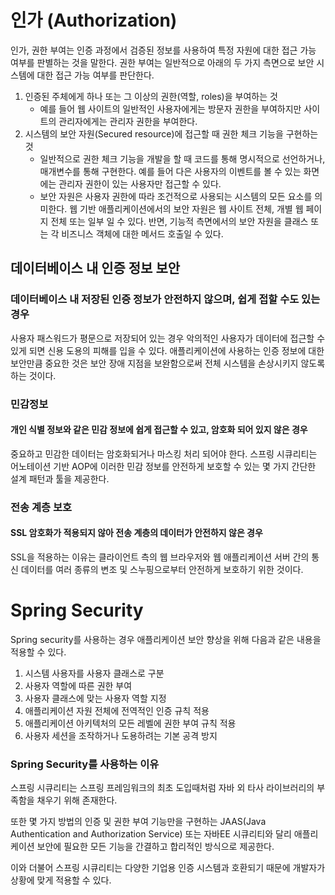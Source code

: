 # 인가 (Authorization)
인가, 권한 부여는 인증 과정에서 검증된 정보를 사용하여 특정 자원에 대한 접근 가능 여부를 판별하는 것을 말한다.
권한 부여는 일반적으로 아래의 두 가지 측면으로 보안 시스템에 대한 접근 가능 여부를 판단한다.
1. 인증된 주체에게 하나 또는 그 이상의 권한(역할, roles)을 부여하는 것
    * 예를 들어 웹 사이트의 일반적인 사용자에게는 방문자 권한을 부여하지만 사이트의 관리자에게는 관리자 권한을 부여한다.
2. 시스템의 보안 자원(Secured resource)에 접근할 때 권한 체크 기능을 구현하는 것
    * 일반적으로 권한 체크 기능을 개발을 할 때 코드를 통해 명시적으로 선언하거나, 매개변수를 통해 구현한다. 예를 들어 다은 사용자의 이벤트를 볼 수 있는 화면에는 관리자 권한이 있는 사용자만 접근할 수 있다.
    * 보안 자원은 사용자 권한에 따라 조건적으로 사용되는 시스템의 모든 요소를 의미한다. 웹 기반 애플리케이션에서의 보안 자원은 웹 사이트 전체, 개별 웹 페이지 전체 또는 일부 일 수 있다. 반면, 기능적 측면에서의 보안 자원을 클래스 또는 각 비즈니스 객체에 대한 메서드 호출일 수 있다.
    
## 데이터베이스 내 인증 정보 보안
### 데이터베이스 내 저장된 인증 정보가 안전하지 않으며, 쉽게 접할 수도 있는 경우
사용자 패스워드가 평문으로 저장되어 있는 경우 악의적인 사용자가 데이터에 접근할 수 있게 되면 신용 도용의 피해를 입을 수 있다.
애플리케이션에 사용하는 인증 정보에 대한 보안만큼 중요한 것은 보안 장애 지점을 보완함으로써 전체 시스템을 손상시키지 않도록 하는 것이다.

### 민감정보
#### 개인 식별 정보와 같은 민감 정보에 쉽게 접근할 수 있고, 암호화 되어 있지 않은 경우
중요하고 민감한 데이터는 암호화되거나 마스킹 처리 되어야 한다. 스프링 시큐리티는 어노테이션 기반 AOP에 이러한 민감 정보를 안전하게 보호할 수 있는 몇 가지 간단한 설계 패턴과 툴을 제공한다. 

### 전송 계층 보호
#### SSL 암호화가 적용되지 않아 전송 계층의 데이터가 안전하지 않은 경우
SSL을 적용하는 이유는 클라이언트 측의 웹 브라우저와 웹 애플리케이션 서버 간의 통신 데이터를 여러 종류의 변조 및 스누핑으로부터 안전하게 보호하기 위한 것이다.

# Spring Security
Spring security를 사용하는 경우 애플리케이션 보안 향상을 위해 다음과 같은 내용을 적용할 수 있다.
1. 시스템 사용자를 사용자 클래스로 구분
2. 사용자 역할에 따른 권한 부여
3. 사용자 클래스에 맞는 사용자 역할 지정
4. 애플리케이션 자원 전체에 전역적인 인증 규칙 적용
5. 애플리케이션 아키텍처의 모든 레벨에 권한 부여 규칙 적용
6. 사용자 세션을 조작하거나 도용하려는 기본 공격 방지

### Spring Security를 사용하는 이유
스프링 시큐리티는 스프링 프레임워크의 최초 도입때처럼 자바 외 타사 라이브러리의 부족함을 채우기 위해 존재한다.

또한 몇 가지 방법의 인증 및 권한 부여 기능만을 구현하는 JAAS(Java Authentication and Authorization Service) 또는 자바EE 시큐리티와 달리 애플리케이션 보안에 필요한 모든 기능을 간결하고 합리적인 방식으로 제공한다.

이와 더불어 스프링 시큐리티는 다양한 기업용 인증 시스템과 호환되기 때문에 개발자가 상황에 맞게 적용할 수 있다.